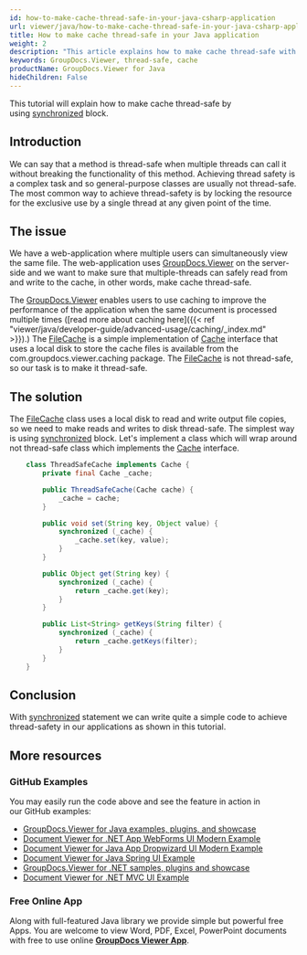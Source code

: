 ```yaml
---
id: how-to-make-cache-thread-safe-in-your-java-csharp-application
url: viewer/java/how-to-make-cache-thread-safe-in-your-java-csharp-application
title: How to make cache thread-safe in your Java application
weight: 2
description: "This article explains how to make cache thread-safe with GroupDocs.Viewer within your Java applications."
keywords: GroupDocs.Viewer, thread-safe, cache
productName: GroupDocs.Viewer for Java
hideChildren: False
---
```

This tutorial will explain how to make cache thread-safe by using [synchronized](https://docs.oracle.com/javase/tutorial/essential/concurrency/sync.html) block.

## Introduction

We can say that a method is thread-safe when multiple threads can call it without breaking the functionality of this method. Achieving thread safety is a complex task and so general-purpose classes are usually not thread-safe. The most common way to achieve thread-safety is by locking the resource for the exclusive use by a single thread at any given point of the time.

## The issue

We have a web-application where multiple users can simultaneously view the same file. The web-application uses [GroupDocs.Viewer](https://products.groupdocs.com/viewer) on the server-side and we want to make sure that multiple-threads can safely read from and write to the cache, in other words, make cache thread-safe.

The [GroupDocs.Viewer](https://products.groupdocs.com/viewer) enables users to use caching to improve the performance of the application when the same document is processed multiple times ([read more about caching here]({{< ref "viewer/java/developer-guide/advanced-usage/caching/_index.md" >}}).) The [FileCache](https://apireference.groupdocs.com/viewer/java/com.groupdocs.viewer.caching/FileCache) is a simple implementation of [Cache](https://apireference.groupdocs.com/viewer/java/com.groupdocs.viewer.caching/Cache) interface that uses a local disk to store the cache files is available from the com.groupdocs.viewer.caching package. The [FileCache](https://apireference.groupdocs.com/viewer/java/com.groupdocs.viewer.caching/FileCache) is not thread-safe, so our task is to make it thread-safe.

## The solution

The [FileCache](https://apireference.groupdocs.com/viewer/java/com.groupdocs.viewer.caching/FileCache) class uses a local disk to read and write output file copies, so we need to make reads and writes to disk thread-safe. The simplest way is using [synchronized](https://docs.oracle.com/javase/tutorial/essential/concurrency/locksync.html) block. Let's implement a class which will wrap around not thread-safe class which implements the [Cache](https://apireference.groupdocs.com/viewer/java/com.groupdocs.viewer.caching/Cache) interface.

```java
    class ThreadSafeCache implements Cache {
        private final Cache _cache;

        public ThreadSafeCache(Cache cache) {
            _cache = cache;
        }

        public void set(String key, Object value) {
            synchronized (_cache) {
                _cache.set(key, value);
            }
        }

        public Object get(String key) {
            synchronized (_cache) {
                return _cache.get(key);
            }
        }

        public List<String> getKeys(String filter) {
            synchronized (_cache) {
                return _cache.getKeys(filter);
            }
        }
    }
```

## Conclusion

With [synchronized](https://docs.oracle.com/javase/tutorial/essential/concurrency/locksync.html) statement we can write quite a simple code to achieve thread-safety in our applications as shown in this tutorial. 

## More resources
### GitHub Examples
You may easily run the code above and see the feature in action in our GitHub examples:
*   [GroupDocs.Viewer for Java examples, plugins, and showcase](https://github.com/groupdocs-viewer/GroupDocs.Viewer-for-Java)
*   [Document Viewer for .NET App WebForms UI Modern Example](https://github.com/groupdocs-viewer/GroupDocs.Viewer-for-.NET-WebForms)    
*   [Document Viewer for Java App Dropwizard UI Modern Example](https://github.com/groupdocs-viewer/GroupDocs.Viewer-for-Java-Dropwizard)    
*   [Document Viewer for Java Spring UI Example](https://github.com/groupdocs-viewer/GroupDocs.Viewer-for-Java-Spring)
*   [GroupDocs.Viewer for .NET samples, plugins and showcase](https://github.com/groupdocs-viewer/GroupDocs.Viewer-for-.NET)
*   [Document Viewer for .NET MVC UI Example](https://github.com/groupdocs-viewer/GroupDocs.Viewer-for-Java-MVC)     

### Free Online App
Along with full-featured Java library we provide simple but powerful free Apps.
You are welcome to view Word, PDF, Excel, PowerPoint documents with free to use online **[GroupDocs Viewer App](https://products.groupdocs.app/viewer)**.
